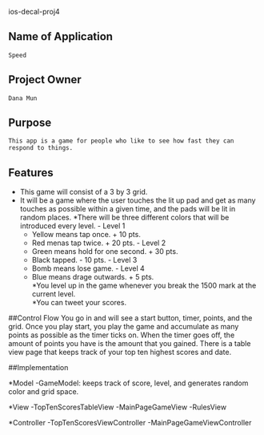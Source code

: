 ios-decal-proj4

## Name of Application

    Speed

## Project Owner

    Dana Mun

## Purpose

    This app is a game for people who like to see how fast they can respond to things. 

## Features

   * This game will consist of a 3 by 3 grid. 
   * It will be a game where the user touches the lit up pad and get as many touches as possible within a given time, and the pads will be lit in random places. 
   *There will be three different colors that will be introduced every level.
	- Level 1
		* Yellow means tap once. + 10 pts.
		* Red menas tap twice. + 20 pts.
	- Level 2
		* Green means hold for one second. + 30 pts.
		* Black tapped. - 10 pts.
	- Level 3
		* Bomb means lose game.
	- Level 4
		* Blue means drage outwards. + 5 pts.    
    *You level up in the game whenever you break the 1500 mark at the current level.  
    *You can tweet your scores.

##Control Flow
    You go in and will see a start button, timer, points, and the grid. 
    Once you play start, you play the game and accumulate as many points as possible as the timer ticks on. 
    When the timer goes off, the amount of points you have is the amount that you gained. 
    There is a table view page that keeps track of your top ten highest scores and date. 

##Implementation

   *Model
       -GameModel: keeps track of score, level, and generates random color and grid space.

   *View
       -TopTenScoresTableView
       -MainPageGameView
       -RulesView

   *Controller
       -TopTenScoresViewController
       -MainPageGameViewController
